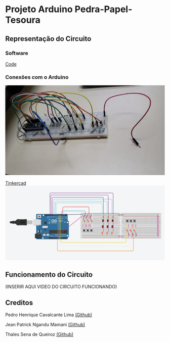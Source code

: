 # Projeto Arduino Pedra-Papel-Tesoura

## Representação do Circuito
### Software
[Code](code/programa_eletronica)

### Conexões com o Arduino
![alt text](img/circuito_montado.jpeg)

[Tinkercad](https://www.tinkercad.com/things/c0FkMkoZxGr "Circuito no Tinkercad")
![alt text](img/image1.png)

## Funcionamento do Circuito
(INSERIR AQUI VIDEO DO CIRCUITO FUNCIONANDO)

## Creditos
Pedro Henrique Cavalcante Lima [(Github)](https://github.com/CallofSilverwing)

Jean Patrick Ngandu Mamani [(Github)](https://github.com/JeanJPNM)

Thales Sena de Queiroz [(Github)](https://github.com/TaresuSenu)

